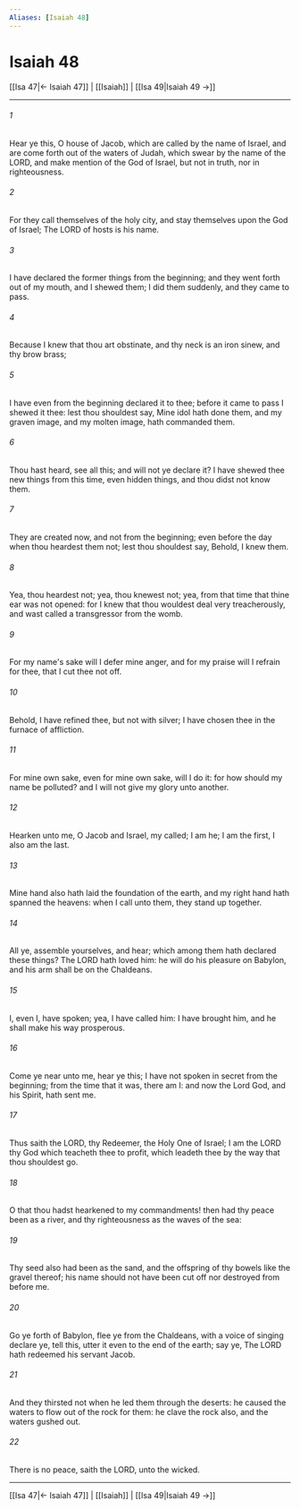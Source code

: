 ```yaml
---
Aliases: [Isaiah 48]
---
```

# Isaiah 48

[[Isa 47|← Isaiah 47]] | [[Isaiah]] | [[Isa 49|Isaiah 49 →]]
***



###### 1 
Hear ye this, O house of Jacob, which are called by the name of Israel, and are come forth out of the waters of Judah, which swear by the name of the LORD, and make mention of the God of Israel, but not in truth, nor in righteousness. 

###### 2 
For they call themselves of the holy city, and stay themselves upon the God of Israel; The LORD of hosts is his name. 

###### 3 
I have declared the former things from the beginning; and they went forth out of my mouth, and I shewed them; I did them suddenly, and they came to pass. 

###### 4 
Because I knew that thou art obstinate, and thy neck is an iron sinew, and thy brow brass; 

###### 5 
I have even from the beginning declared it to thee; before it came to pass I shewed it thee: lest thou shouldest say, Mine idol hath done them, and my graven image, and my molten image, hath commanded them. 

###### 6 
Thou hast heard, see all this; and will not ye declare it? I have shewed thee new things from this time, even hidden things, and thou didst not know them. 

###### 7 
They are created now, and not from the beginning; even before the day when thou heardest them not; lest thou shouldest say, Behold, I knew them. 

###### 8 
Yea, thou heardest not; yea, thou knewest not; yea, from that time that thine ear was not opened: for I knew that thou wouldest deal very treacherously, and wast called a transgressor from the womb. 

###### 9 
For my name's sake will I defer mine anger, and for my praise will I refrain for thee, that I cut thee not off. 

###### 10 
Behold, I have refined thee, but not with silver; I have chosen thee in the furnace of affliction. 

###### 11 
For mine own sake, even for mine own sake, will I do it: for how should my name be polluted? and I will not give my glory unto another. 

###### 12 
Hearken unto me, O Jacob and Israel, my called; I am he; I am the first, I also am the last. 

###### 13 
Mine hand also hath laid the foundation of the earth, and my right hand hath spanned the heavens: when I call unto them, they stand up together. 

###### 14 
All ye, assemble yourselves, and hear; which among them hath declared these things? The LORD hath loved him: he will do his pleasure on Babylon, and his arm shall be on the Chaldeans. 

###### 15 
I, even I, have spoken; yea, I have called him: I have brought him, and he shall make his way prosperous. 

###### 16 
Come ye near unto me, hear ye this; I have not spoken in secret from the beginning; from the time that it was, there am I: and now the Lord God, and his Spirit, hath sent me. 

###### 17 
Thus saith the LORD, thy Redeemer, the Holy One of Israel; I am the LORD thy God which teacheth thee to profit, which leadeth thee by the way that thou shouldest go. 

###### 18 
O that thou hadst hearkened to my commandments! then had thy peace been as a river, and thy righteousness as the waves of the sea: 

###### 19 
Thy seed also had been as the sand, and the offspring of thy bowels like the gravel thereof; his name should not have been cut off nor destroyed from before me. 

###### 20 
Go ye forth of Babylon, flee ye from the Chaldeans, with a voice of singing declare ye, tell this, utter it even to the end of the earth; say ye, The LORD hath redeemed his servant Jacob. 

###### 21 
And they thirsted not when he led them through the deserts: he caused the waters to flow out of the rock for them: he clave the rock also, and the waters gushed out. 

###### 22 
There is no peace, saith the LORD, unto the wicked.

***
[[Isa 47|← Isaiah 47]] | [[Isaiah]] | [[Isa 49|Isaiah 49 →]]
